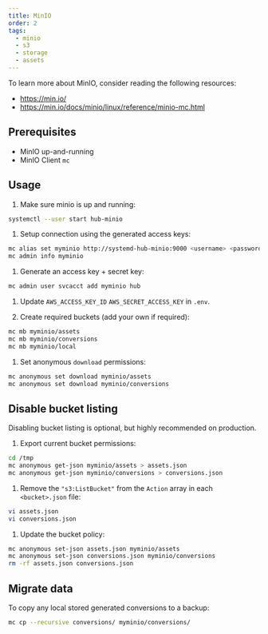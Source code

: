 ```yaml
---
title: MinIO
order: 2
tags:
  - minio
  - s3
  - storage
  - assets
---
```


To learn more about MinIO, consider reading the following resources:

- <https://min.io/>
- <https://min.io/docs/minio/linux/reference/minio-mc.html>

## Prerequisites

- MinIO up-and-running
- MinIO Client `mc`

## Usage

1. Make sure minio is up and running:

```bash
systemctl --user start hub-minio
```

1. Setup connection using the generated access keys:

```bash
mc alias set myminio http://systemd-hub-minio:9000 <username> <password>
mc admin info myminio
```

1. Generate an access key + secret key:

```bash
mc admin user svcacct add myminio hub
```

1. Update `AWS_ACCESS_KEY_ID` `AWS_SECRET_ACCESS_KEY` in `.env`.

1. Create required buckets (add your own if required):

```bash
mc mb myminio/assets
mc mb myminio/conversions
mc mb myminio/local
```

1. Set anonymous `download` permissions:

```bash
mc anonymous set download myminio/assets
mc anonymous set download myminio/conversions
```

## Disable bucket listing

Disabling bucket listing is optional, but highly recommended on production.

1. Export current bucket permissions:

```bash
cd /tmp
mc anonymous get-json myminio/assets > assets.json
mc anonymous get-json myminio/conversions > conversions.json
```

1. Remove the `"s3:ListBucket"` from the `Action` array in each `<bucket>.json` file:

```bash
vi assets.json
vi conversions.json
```

1. Update the bucket policy:

```bash
mc anonymous set-json assets.json myminio/assets
mc anonymous set-json conversions.json myminio/conversions
rm -rf assets.json conversions.json
```

## Migrate data

To copy any local stored generated conversions to a backup:

```bash
mc cp --recursive conversions/ myminio/conversions/
```

